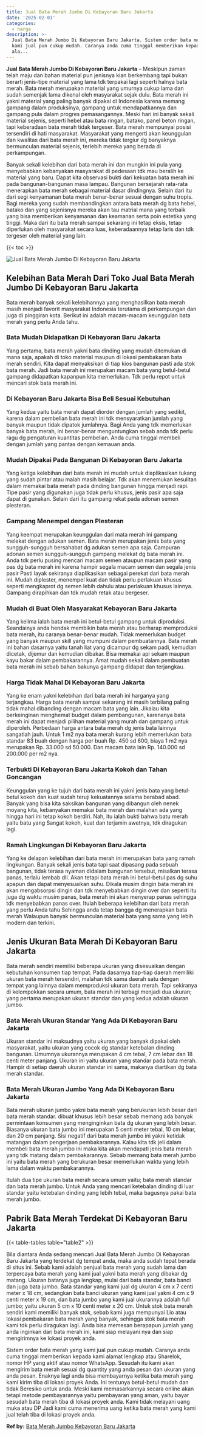 ```yaml
---
title: Jual Bata Merah Jumbo Di Kebayoran Baru Jakarta
date: '2025-02-01'
categories:
  - harga
description: >-
  Jual Bata Merah Jumbo Di Kebayoran Baru Jakarta. Sistem order bata merah yang
  kami jual pun cukup mudah. Caranya anda cuma tinggal memberikan kepada kami
  ala...
---
```


**Jual Bata Merah Jumbo Di Kebayoran Baru Jakarta** – Meskipun zaman telah maju dan bahan material pun jenisnya kian berkembang tapi bukan berarti jenis-tipe material yang lama tdk terpakai lagi seperti halnya bata merah. Bata merah merupakan material yang umurnya cukup lama dan sudah semenjak lama dikenal oleh masyarakat sejak dulu. Bata merah ini yakni material yang paling banyak dipakai di Indonesia karena memang gampang dalam produksinya, gampang untuk mendapatkannya dan gampang pula dalam progres pemasangannya. Meski hari ini banyak sekali material sejenis, seperti hebel atau bata ringan, batako, panel beton ringan, tapi keberadaan bata merah tidak tergeser. Bata merah mempunyai posisi tersendiri di hati masyarakat. Masyarakat yang mengerti akan keunggulan dan kwalitas dari bata merah ini, mereka tidak tergiur dg banyaknya bermunculan material sejenis, terlebih mereka yang berada di perkampungan.

Banyak sekali kelebihan dari bata merah ini dan mungkin ini pula yang menyebabkan kebanyakan masyarakat di pedesaan tdk mau beralih ke material yang baru. Dapat kita observasi bukti dari kekuatan bata merah ini pada bangunan-bangunan masa lampau. Bangunan bersejarah rata-rata menerapkan bata merah sebagai material dasar dindingnya. Selain dari itu dari segi kenyamanan bata merah benar-benar sesuai dengan suhu tropis. Bagi mereka yang sudah membandingkan antara bata merah dg bata hebel, batako dan yang sejenisnya mereka akan tau matrial mana yang terbaik yang bisa memberikan kenyamanan dan keamanan serta poin estetika yang tinggi. Maka dari itu bata merah sampai sekarang ini tetap eksis, tetap diperlukan oleh masyarakat secara luas, keberadaannya tetap laris dan tdk tergeser oleh material yang lain.

{{< toc >}}

![Jual Bata Merah Jumbo Di Kebayoran Baru Jakarta](/images/jual-bata-merah-21.png)

## Kelebihan Bata Merah Dari Toko Jual Bata Merah Jumbo Di Kebayoran Baru Jakarta

Bata merah banyak sekali kelebihannya yang menghasilkan bata merah masih menjadi favorit masyarakat Indonesia terutama di perkampungan dan juga di pinggiran kota. Berikut ini adalah macam-macam keunggulan bata merah yang perlu Anda tahu.

### Bata Mudah Didapatkan Di Kebayoran Baru Jakarta

Yang pertama, bata merah yakni bata dinding yang mudah ditemukan di mana saja, apakah di toko material maupun di lokasi pembakaran bata merah sendiri. Kita dapat menyaksikan di tiap kios bangunan pasti ada stok bata merah. Jadi bata merah ini merupakan macam bata yang betul-betul gampang didapatkan kapanpun kita memerlukan. Tdk perlu repot untuk mencari stok bata merah ini.

### Di Kebayoran Baru Jakarta Bisa Beli Sesuai Kebutuhan

Yang kedua yaitu bata merah dapat diorder dengan jumlah yang sedikit, karena dalam pembelian bata merah ini tdk mensyaratkan jumlah yang banyak maupun tidak dipatok jumlahnya. Bagi Anda yang tdk memerlukan banyak bata merah, ini benar-benar menguntungkan sebab anda tdk perlu ragu dg pengaturan kuantitas pembelian. Anda cuma tinggal membeli dengan jumlah yang pantas dengan kemauan anda.

### Mudah Dipakai Pada Bangunan Di Kebayoran Baru Jakarta

Yang ketiga kelebihan dari bata merah ini mudah untuk diaplikasikan tukang yang sudah pintar atau malah masih belajar. Tdk akan menemukan kesulitan dalam memakai bata merah pada dinding bangunan hingga menjadi rapi. Tipe pasir yang digunakan juga tidak perlu khusus, jenis pasir apa saja dapat di gunakan. Selain dari itu gampang rekat pada adonan semen plesteran.

### Gampang Menempel dengan Plesteran

Yang keempat merupakan keunggulan dari mata merah ini gampang melekat dengan adukan semen. Bata merah merupakan jenis bata yang sungguh-sungguh bersahabat dg adukan semen apa saja. Campuran adonan semen sungguh-sungguh gampang melekat dg bata merah ini. Anda tdk perlu pusing mencari macam semen ataupun macam pasir yang pas dg bata merah ini karena hampir segala macam semen dan segala jenis pasir Pasti layak sekiranya diaplikasikan sebagai perekat dari bata merah ini. Mudah diplester, menempel kuat dan tidak perlu perlakuan khusus seperti mengkaprot dg semen lebih dahulu atau perlakuan khusus lainnya. Gampang dirapihkan dan tdk mudah retak atau bergeser.

### Mudah di Buat Oleh Masyarakat Kebayoran Baru Jakarta

Yang kelima ialah bata merah ini betul-betul gampang untuk diproduksi. Seandainya anda hendak membikin bata merah atau berharap memproduksi bata merah, itu caranya benar-benar mudah. Tidak memerlukan budget yang banyak maupun skill yang mumpuni dalam pembuatannya. Bata merah ini bahan dasarnya yaitu tanah liat yang dicampur dg sekam padi, kemudian dicetak, dijemur dan kemudian dibakar. Bisa memakai api sekam maupun kayu bakar dalam pembakarannya. Amat mudah sekali dalam pembuatan bata merah ini sebab bahan bakunya gampang didapat dan terjangkau.

### Harga Tidak Mahal Di Kebayoran Baru Jakarta

Yang ke enam yakni kelebihan dari bata merah ini harganya yang terjangkau. Harga bata merah sampai sekarang ini masih terbilang paling tidak mahal dibanding dengan macam bata yang lain. Jikalau kita berkeinginan menghemat budget dalam pembangunan, karenanya bata merah ini dapat menjadi pilihan material yang murah dan gampang untuk diperoleh. Perbedaan harga antara bata merah dg jenis bata lainnya sangatlah jauh. Untuk 1 m2 nya bata merah kurang lebih memerlukan bata standar 83 buah dengan harga per buah Rp. 450 sd 600, biaya 1 m2 nya merupakan Rp. 33.000 sd 50.000. Dan macam bata lain Rp. 140.000 sd 200.000 per m2 nya.

### Terbukti Di Kebayoran Baru Jakarta Kokoh dan Tahan Goncangan

Keunggulan yang ke tujuh dari bata merah ini yakni jenis bata yang betul-betul kokoh dan kuat sudah teruji kekuatannya selama berabad abad. Banyak yang bisa kita saksikan bangunan yang dibangun oleh nenek moyang kita, kebanyakan memakai bata merah dan malahan ada yang hingga hari ini tetap kokoh berdiri. Nah, itu ialah bukti bahwa batu merah yaitu batu yang Sangat kokoh, kuat dan terjamin awetnya, tdk diragukan lagi.

### Ramah Lingkungan Di Kebayoran Baru Jakarta

Yang ke delapan kelebihan dari bata merah ini merupakan bata yang ramah lingkungan. Banyak sekali jenis bata tapi saat dipasang pada sebuah bangunan, tidak terasa nyaman didalam bangunan tersebut, misalkan terasa panas, terlalu lembab dll. Akan tetapi bata merah ini betul-betul pas dg suhu apapun dan dapat menyesuaikan suhu. Dikala musim dingin bata merah ini akan mengabsorpsi dingin dan tdk menyebabkan dingin over dan seperti itu juga dg waktu musim panas, bata merah ini akan menyerap panas sehingga tdk menyebabkan panas over. Itulah beberapa kelebihan dari bata merah yang perlu Anda tahu Sehingga anda tetap bangga dg menerapkan bata merah Walaupun banyak bermunculan material bata yang sama yang lebih modern dan terkini.

## Jenis Ukuran Bata Merah Di Kebayoran Baru Jakarta

Bata merah sendiri memiliki beberapa ukuran yang disesuaikan dengan kebutuhan konsumen tiap tempat. Pada dasarnya tiap-tiap daerah memiliki ukuran bata merah tersendiri, malahan tdk sama daerah satu dengan tempat yang lainnya dalam memproduksi ukuran bata merah. Tapi sekiranya di kelompokkan secara umum, bata merah ini terbagi menjadi dua ukuran; yang pertama merupakan ukuran standar dan yang kedua adalah ukuran jumbo.

### Bata Merah Ukuran Standar Yang Ada Di Kebayoran Baru Jakarta

Ukuran standar ini maksudnya yaitu ukuran yang banyak dipakai oleh masyarakat, yaitu ukuran yang cocok dg standar ketebalan dinding bangunan. Umumnya ukurannya merupakan 4 cm tebal, 7 cm lebar dan 18 centi meter panjang. Ukuran ini yaitu ukuran yang standar pada bata merah. Hampir di setiap daerah ukuran standar ini sama, makanya diartikan dg bata merah standar.

### Bata Merah Ukuran Jumbo Yang Ada Di Kebayoran Baru Jakarta

Bata merah ukuran jumbo yakni bata merah yang berukuran lebih besar dari bata merah standar. dibuat khusus lebih besar sebab memang ada banyak permintaan konsumen yang menginginkan bata dg ukuran yang lebih besar. Biasanya ukuran bata jumbo ini merupakan 5 centi meter tebal, 10 cm lebar, dan 20 cm panjang. Sisi negatif dari bata merah jumbo ini yakni ketidak matangan dalam pengerjaan pembakarannya. Kalau kita tdk jeli dalam membeli bata merah jumbo ini maka kita akan mendapati jenis bata merah yang tdk matang dalam pembakarannya. Sebab memang bata merah jumbo ini yaitu bata merah yang berukuran besar memerlukan waktu yang lebih lama dalam waktu pembakarannya.

Itulah dua tipe ukuran bata merah secara umum yaitu; bata merah standar dan bata merah jumbo. Untuk Anda yang mencari ketebalan dinding di luar standar yaitu ketebalan dinding yang lebih tebal, maka bagusnya pakai bata merah jumbo.

## Pabrik Bata Merah Terdekat Di Kebayoran Baru Jakarta

{{< table-tables table="table2" >}}

Bila diantara Anda sedang mencari Jual Bata Merah Jumbo Di Kebayoran Baru Jakarta yang terdekat dg tempat anda, maka anda sudah tepat berada di situs ini. Sebab kami adalah penjual bata merah yang sudah lama dan terpercaya bata merah yang kami jual yakni bata merah yang dibakar dg matang. Ukuran batanya juga lengkap, mulai dari bata standar, bata banci dan juga bata jumbo. Bata standar yang kami jual dg ukuran 4 cm x 7 centi meter x 18 cm, sedangkan bata banci ukuran yang kami jual yakni 4 cm x 9 centi meter x 19 cm, dan bata jumbo yang kami jual ukurannya adalah full jumbo; yaitu ukuran 5 cm x 10 centi meter x 20 cm. Untuk stok bata merah sendiri kami memiliki banyak stok, sebab kami juga mempunyai Lio atau lokasi pembakaran bata merah yang banyak, sehingga stok bata merah kami tdk perlu diragukan lagi. Anda bisa memesan berapapun jumlah yang anda inginkan dari bata merah ini, kami siap melayani nya dan siap mengirimnya ke lokasi proyek anda.

Sistem order bata merah yang kami jual pun cukup mudah. Caranya anda cuma tinggal memberikan kepada kami alamat lengkap atau Sharelok, nomor HP yang aktif atau nomor WhatsApp. Sesudah itu kami akan mengirim bata merah sesuai dg quantity yang anda pesan dan ukuran yang anda pesan. Enaknya lagi anda bisa membayarnya ketika bata merah yang kami kirim tiba di lokasi proyek Anda. Ini tentunya betul-betul mudah dan tidak Beresiko untuk anda. Meski kami memasarkannya secara online akan tetapi metode pembayarannya yaitu pembayaran yang aman, yaitu bayar sesudah bata merah tiba di lokasi proyek anda. Kami tidak melayani uang muka atau DP Jadi kami cuma menerima uang ketika bata merah yang kami jual telah tiba di lokasi proyek anda.

**Ref by:** [Bata Merah Jumbo Kebayoran Baru Jakarta](https://id.wikipedia.org/wiki/Bata)
